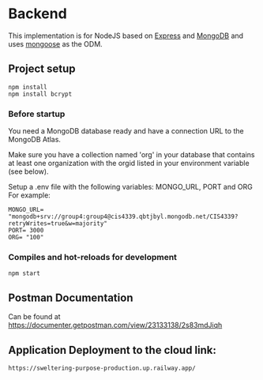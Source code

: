 # Backend

This implementation is for NodeJS based on [Express](https://expressjs.com/) and [MongoDB](https://www.mongodb.com/) and uses [mongoose](https://mongoosejs.com/) as the ODM.

## Project setup

    npm install
    npm install bcrypt

### Before startup
You need a MongoDB database ready and have a connection URL to the MongoDB Atlas.

Make sure you have a collection named 'org' in your database that contains at least one organization with the orgid listed in your environment variable (see below).

Setup a .env file with the following variables: MONGO_URL, PORT and ORG
For example: 

    MONGO_URL= "mongodb+srv://group4:group4@cis4339.qbtjbyl.mongodb.net/CIS4339?retryWrites=true&w=majority"
    PORT= 3000
    ORG= "100"

### Compiles and hot-reloads for development

    npm start

## Postman Documentation

Can be found at <https://documenter.getpostman.com/view/23133138/2s83mdJiqh>

## Application Deployment to the cloud link:

    https://sweltering-purpose-production.up.railway.app/
